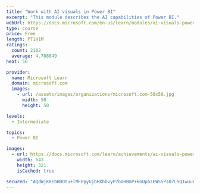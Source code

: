 ```yaml
---
title: "Work with AI visuals in Power BI"
excerpt: "This module describes the AI capabilities of Power BI."
webUrl: https://docs.microsoft.com/en-us/learn/modules/ai-visuals-power-bi/
type: course
price: Free
length: PT1H1M
ratings:
  count: 2102
  average: 4.708849
heat: 56

provider:
  name: Microsoft Learn
  domain: microsoft.com
  images:
    - url: /assets/images/organizations/microsoft.com-50x50.jpg
      width: 50
      height: 50

levels:
  - Intermediate

topics:
  - Power BI

images:
  - url: https://docs.microsoft.com/learn/achievements/ai-visuals-power-bi-social.png
    width: 643
    height: 321
    isCached: true

secured: "AQdWjKKEbHDOtu+lMFPpyGjbHXhDvyP7baHBmP+kGUpbzEWS5Ps07L5Q1wuuCPJdUdFvGT0kP+/tw/KRAvMuHC1DgRjNTQOG6H3ghGunCIaM7j5RAk7HpqjLt3C4mdCM8m8MjsIHQ/yDZWufTjBpkMJ9Nr1HOGLGoY5eijxWSecrS2yUrb7dX92nG4JeLC74WDwAXmST74EVgCUHoQwDpDTFtKPjXhFxImV8rwl1qvPl3DZNsuZgFPuvEkhArdCwGp1kxDA0YZSFfJCiSLxcI5q6oVw4Vj8171D4i80Q5CCl3RbdJkAC2Wm36USlJdTSgEzM2L3cIRyKJZj/30DprPFzPx1LbQzxtxh/yI+NyFryydtuolBMIC2BoLpfyRUcuq4stBHYUgoUMLT8jUNh5Zytuc/J/S33Q6MrtB7XEs8=;N6qtX6/ikigPKxA0tL297A=="
---
```


